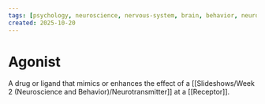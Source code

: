 ```yaml
---
tags: [psychology, neuroscience, nervous-system, brain, behavior, neurotransmitters]
created: 2025-10-20
---
```

# Agonist

A drug or ligand that mimics or enhances the effect of a [[Slideshows/Week 2 (Neuroscience and Behavior)/Neurotransmitter]] at a [[Receptor]].
